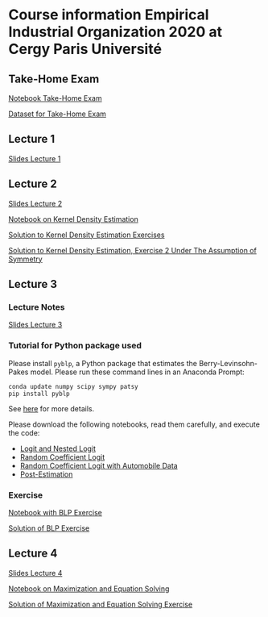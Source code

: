 # Course information Empirical Industrial Organization 2020 at Cergy Paris Université

## Take-Home Exam

[Notebook Take-Home Exam](take-home-exam.ipynb)

[Dataset for Take-Home Exam](procurement_auction.csv)

## Lecture 1

[Slides Lecture 1](empiricalio1.pdf)

## Lecture 2

[Slides Lecture 2](empiricalio2.pdf)

[Notebook on Kernel Density Estimation](kernel-density-example.ipynb)

[Solution to Kernel Density Estimation Exercises](kernel-density-solution.ipynb)

[Solution to Kernel Density Estimation, Exercise 2 Under The Assumption of Symmetry](kernel-density-solution-symmetric.ipynb)

## Lecture 3

### Lecture Notes
[Slides Lecture 3](empiricalio3.pdf)

### Tutorial for Python package used

Please install `pyblp`, a Python package that estimates the Berry-Levinsohn-Pakes model. Please run these command lines in an Anaconda Prompt:
```
conda update numpy scipy sympy patsy
pip install pyblp
```
See [here](https://pypi.org/project/pyblp/) for more details.

Please download the following notebooks, read them carefully, and execute the code:
- [Logit and Nested Logit](https://pyblp.readthedocs.io/en/stable/_notebooks/tutorial/logit_nested.html)
- [Random Coefficient Logit](https://pyblp.readthedocs.io/en/stable/_notebooks/tutorial/nevo.html)
- [Random Coefficient Logit with Automobile Data](https://pyblp.readthedocs.io/en/stable/_notebooks/tutorial/blp.html)
- [Post-Estimation](https://pyblp.readthedocs.io/en/stable/_notebooks/tutorial/post_estimation.html)

### Exercise

[Notebook with BLP Exercise](exercise_blp.ipynb)

[Solution of BLP Exercise](exercise_blp_solution.ipynb)

## Lecture 4

[Slides Lecture 4](empiricalio4.pdf)

[Notebook on Maximization and Equation Solving](maximize_solve.ipynb)

[Solution of Maximization and Equation Solving Exercise](maximize_solve_solution.ipynb)


